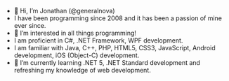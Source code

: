 - 👋 Hi, I’m Jonathan (@generalnova)
- I have been programming since 2008 and it has been a passion of mine ever since.
- 👀 I’m interested in all things programming!
- I am proficient in C#, .NET Framework, WPF development.
- I am familiar with Java, C++, PHP, HTML5, CSS3, JavaScript, Android development, iOS (Object-C) development.
- 🌱 I’m currently learning .NET 5, .NET Standard development and refreshing my knowledge of web development.

<!---
generalnova/generalnova is a ✨ special ✨ repository because its `README.md` (this file) appears on your GitHub profile.
You can click the Preview link to take a look at your changes.
--->
